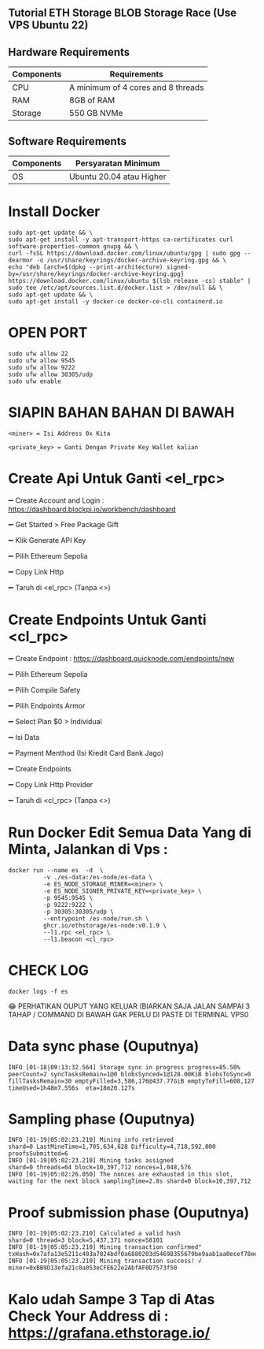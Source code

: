 ##  Tutorial ETH Storage BLOB Storage Race (Use VPS Ubuntu 22)

## Hardware Requirements

|  Components |  Requirements |
| ------------ | ------------ |
| CPU  | A minimum of 4 cores and 8 threads  |
| RAM | 8GB of RAM  |
| Storage  | 550 GB NVMe  |

## Software Requirements

| Components | Persyaratan Minimum |
| ------------ | ------------ |
| OS |  Ubuntu 20.04 atau Higher | 

# Install Docker
```
sudo apt-get update && \
sudo apt-get install -y apt-transport-https ca-certificates curl software-properties-common gnupg && \
curl -fsSL https://download.docker.com/linux/ubuntu/gpg | sudo gpg --dearmor -o /usr/share/keyrings/docker-archive-keyring.gpg && \
echo "deb [arch=$(dpkg --print-architecture) signed-by=/usr/share/keyrings/docker-archive-keyring.gpg] https://download.docker.com/linux/ubuntu $(lsb_release -cs) stable" | sudo tee /etc/apt/sources.list.d/docker.list > /dev/null && \
sudo apt-get update && \
sudo apt-get install -y docker-ce docker-ce-cli containerd.io
```
# OPEN PORT
```
sudo ufw allow 22
sudo ufw allow 9545
sudo ufw allow 9222
sudo ufw allow 30305/udp
sudo ufw enable
```
# SIAPIN BAHAN BAHAN DI BAWAH
```
<miner> = Isi Address 0x Kita

<private_key> = Ganti Dengan Private Key Wallet kalian
```
# Create Api Untuk Ganti <el_rpc>

➖ Create Account and Login : https://dashboard.blockpi.io/workbench/dashboard

➖ Get Started > Free Package Gift

➖ Klik Generate API Key

➖ Pilih Ethereum Sepolia

➖ Copy Link Http

➖ Taruh di <el_rpc> (Tanpa <>)

# Create Endpoints Untuk Ganti  <cl_rpc>

➖ Create Endpoint : https://dashboard.quicknode.com/endpoints/new

➖ Pilih Ethereum Sepolia

➖ Pilih Compile Safety

➖ Pilih Endpoints Armor

➖ Select Plan $0 > Individual

➖ Isi Data

➖ Payment Menthod (Isi Kredit Card Bank Jago)

➖ Create Endpoints

➖ Copy Link Http Provider

➖ Taruh di <cl_rpc> (Tanpa <>)

# Run Docker Edit Semua Data Yang di Minta, Jalankan di Vps  :
```
docker run --name es  -d  \
          -v ./es-data:/es-node/es-data \
          -e ES_NODE_STORAGE_MINER=<miner> \
          -e ES_NODE_SIGNER_PRIVATE_KEY=<private_key> \
          -p 9545:9545 \
          -p 9222:9222 \
          -p 30305:30305/udp \
          --entrypoint /es-node/run.sh \
          ghcr.io/ethstorage/es-node:v0.1.9 \
          --l1.rpc <el_rpc> \
          --l1.beacon <cl_rpc>
```
# CHECK LOG 
```
docker logs -f es 
```
😂 PERHATIKAN OUPUT YANG KELUAR (BIARKAN SAJA JALAN SAMPAI 3 TAHAP / COMMAND DI BAWAH GAK PERLU DI PASTE DI TERMINAL VPS0

# Data sync phase (Ouputnya)
```
INFO [01-18|09:13:32.564] Storage sync in progress progress=85.50% peerCount=2 syncTasksRemain=1@0 blobsSynced=1@128.00KiB blobsToSync=0 fillTasksRemain=30 emptyFilled=3,586,176@437.77GiB emptyToFill=608,127   timeUsed=1h48m7.556s  eta=18m20.127s
```
# Sampling phase (Ouputnya)
```
INFO [01-19|05:02:23.210] Mining info retrieved                    shard=0 LastMineTime=1,705,634,628 Difficulty=4,718,592,000 proofsSubmitted=6
INFO [01-19|05:02:23.210] Mining tasks assigned                    shard=0 threads=64 block=10,397,712 nonces=1,048,576
INFO [01-19|05:02:26.050] The nonces are exhausted in this slot, waiting for the next block samplingTime=2.8s shard=0 block=10,397,712
```
# Proof submission phase (Ouputnya)
```
INFO [01-19|05:02:23.210] Calculated a valid hash                  shard=0 thread=3 block=5,437,371 nonce=58101
INFO [01-19|05:05:23.210] Mining transaction confirmed"            txHash=0x7afa13e5211c403a7024bdf0a6880203d54698355679be9aab1aa0ecef78eecd
INFO [01-19|05:05:23.210] Mining transaction success! √            miner=0xBB9D13efa21c0a053eCFE622e2AbfAF0D7573f50
```
# Kalo udah Sampe 3 Tap di Atas Check Your Address di : https://grafana.ethstorage.io/
